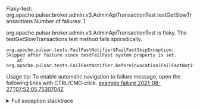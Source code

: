         
Flaky-test: org.apache.pulsar.broker.admin.v3.AdminApiTransactionTest.testGetSlowTransactions
Number of failures: 1

org.apache.pulsar.broker.admin.v3.AdminApiTransactionTest is flaky. The testGetSlowTransactions test method fails sporadically.

```
org.apache.pulsar.tests.FailFastNotifier$FailFastSkipException: Skipped after failure since testFailFast system property is set.
	at org.apache.pulsar.tests.FailFastNotifier.beforeInvocation(FailFastNotifier.java:88)

```

Usage tip: To enable automatic navigation to failure message, open the following links with CTRL/CMD-click.
[example failure 2021-08-27T07:52:05.7530704Z](https://github.com/apache/pulsar/runs/3440855061?check_suite_focus=true#step:9:344)


<details>
<summary>Full exception stacktrace</summary>
<code><pre>
org.apache.pulsar.tests.FailFastNotifier$FailFastSkipException: Skipped after failure since testFailFast system property is set.
	at org.apache.pulsar.tests.FailFastNotifier.beforeInvocation(FailFastNotifier.java:88)

</pre></code>
</details>

